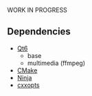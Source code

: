 WORK IN PROGRESS

## Dependencies

- [Qt6](https://www.qt.io/download)
    - base
    - multimedia (ffmpeg)
- [CMake](https://cmake.org/download/)
- [Ninja](https://ninja-build.org/)
- [cxxopts](https://github.com/jarro2783/cxxopts)
